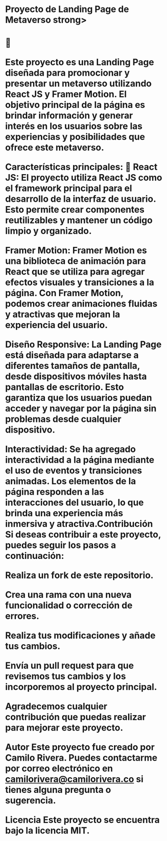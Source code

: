 <h1> <strong> Proyecto de Landing Page de Metaverso </strong>strong><h1> 👾
  
Este proyecto es una Landing Page diseñada para promocionar y presentar un metaverso utilizando React JS y Framer Motion. El objetivo principal de la página es brindar información y generar interés en los usuarios sobre las experiencias y posibilidades que ofrece este metaverso.

Características principales: 📱
React JS: El proyecto utiliza React JS como el framework principal para el desarrollo de la interfaz de usuario. Esto permite crear componentes reutilizables y mantener un código limpio y organizado.

Framer Motion: Framer Motion es una biblioteca de animación para React que se utiliza para agregar efectos visuales y transiciones a la página. Con Framer Motion, podemos crear animaciones fluidas y atractivas que mejoran la experiencia del usuario.

Diseño Responsive: La Landing Page está diseñada para adaptarse a diferentes tamaños de pantalla, desde dispositivos móviles hasta pantallas de escritorio. Esto garantiza que los usuarios puedan acceder y navegar por la página sin problemas desde cualquier dispositivo.

Interactividad: Se ha agregado interactividad a la página mediante el uso de eventos y transiciones animadas. Los elementos de la página responden a las interacciones del usuario, lo que brinda una experiencia más inmersiva y atractiva.Contribución
Si deseas contribuir a este proyecto, puedes seguir los pasos a continuación:

Realiza un fork de este repositorio.

Crea una rama con una nueva funcionalidad o corrección de errores.

Realiza tus modificaciones y añade tus cambios.

Envía un pull request para que revisemos tus cambios y los incorporemos al proyecto principal.

Agradecemos cualquier contribución que puedas realizar para mejorar este proyecto.

Autor
Este proyecto fue creado por Camilo Rivera. Puedes contactarme por correo electrónico en camilorivera@camilorivera.co si tienes alguna pregunta o sugerencia.

Licencia
Este proyecto se encuentra bajo la licencia MIT.
